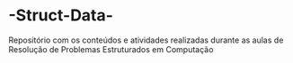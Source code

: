 # -Struct-Data-
Repositório com os conteúdos e atividades realizadas durante as aulas de Resolução de Problemas Estruturados em Computação
